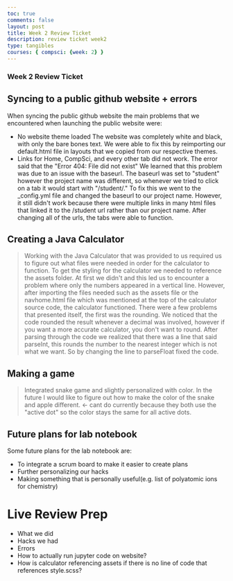 ```yaml
---
toc: true
comments: false
layout: post
title: Week 2 Review Ticket
description: review ticket week2
type: tangibles
courses: { compsci: {week: 2} }
---
```


### Week 2 Review Ticket


## Syncing to a public github website + errors
When syncing the public github website the main problems that we encountered when launching the public website were:
- No website theme loaded
    The website was completely white and black, with only the bare bones text. We were able to fix this by reimporting our default.html file in layouts that we copied from our respective themes. 
- Links for Home, CompSci, and every other tab did not work. The error said that the "Error 404: File did not exist"
    We learned that this problem was due to an issue with the baseurl. The baseurl was set to "student" however the project name was different, so whenever we tried to click on a tab it would start with "/student/." To fix this we went to the _config.yml file and changed the baseurl to our project name. However, it still didn't work because there were multiple links in many html files that linked it to the /student url rather than our project name. After changing all of the urls, the tabs were able to function. 
## Creating a Java Calculator
>Working with the Java Calculator that was provided to us required us to figure out what files were needed in order for the calculator to function. To get the styling for the calculator we needed to reference the assets folder. At first we didn't and this led us to encounter a problem where only the numbers appeared in a vertical line. However, after importing the files needed such as the assets file or the navhome.html file which was mentioned at the top of the calculator source code, the calculator functioned. 
>There were a few problems that presented itself, the first was the rounding. We noticed that the code rounded the result whenever a decimal was involved, however if you want a more accurate calculator, you don't want to round. After parsing through the code we realized that there was a line that said parseInt, this rounds the number to the nearest integer which is not what we want. So by changing the line to parseFloat fixed the code. 
## Making a game
> Integrated snake game and slightly personalized with color. In the future I would like to figure out how to make the color of the snake and apple different. <- cant do currently because they both use the "active dot" so the color stays the same for all active dots. 
## Future plans for lab notebook
Some future plans for the lab notebook are:
- To integrate a scrum board to make it easier to create plans
- Further personalizing our hacks
- Making something that is personally useful(e.g. list of polyatomic ions for chemistry)



# Live Review Prep

- What we did
- Hacks we had
- Errors 
- How to actually run jupyter code on website?
- How is calculator referencing assets if there is no line of code that references style.scss?

